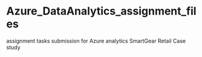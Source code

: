 # Azure_DataAnalytics_assignment_files
assignment tasks submission for Azure analytics SmartGear Retail Case study
